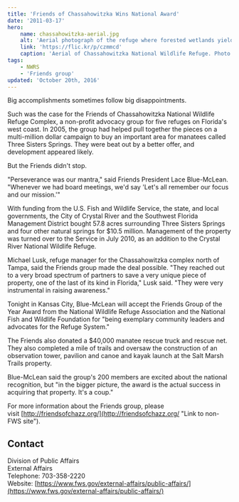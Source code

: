```yaml
---
title: 'Friends of Chassahowitzka Wins National Award'
date: '2011-03-17'
hero:
    name: chassahowitzka-aerial.jpg
    alt: 'Aerial photograph of the refuge where forested wetlands yield to open water.'
    link: 'https://flic.kr/p/czmmcd'
    caption: 'Aerial of Chassahowitzka National Wildlife Refuge. Photo by Joyce Kleen, USFWS.'
tags:
    - NWRS
    - 'Friends group'
updated: 'October 20th, 2016'
---
```


Big accomplishments sometimes follow big disappointments.

Such was the case for the Friends of Chassahowitzka National Wildlife Refuge Complex, a non-profit advocacy group for five refuges on Florida's west coast. In 2005, the group had helped pull together the pieces on a multi-million dollar campaign to buy an important area for manatees called Three Sisters Springs. They were beat out by a better offer, and development appeared likely.

But the Friends didn't stop.

"Perseverance was our mantra," said Friends President Lace Blue-McLean. "Whenever we had board meetings, we'd say 'Let's all remember our focus and our mission.'"

With funding from the U.S. Fish and Wildlife Service, the state, and local governments, the City of Crystal River and the Southwest Florida Management District bought 57.8 acres surrounding Three Sisters Springs and four other natural springs for $10.5 million. Management of the property was turned over to the Service in July 2010, as an addition to the Crystal River National Wildlife Refuge.

Michael Lusk, refuge manager for the Chassahowitzka complex north of Tampa, said the Friends group made the deal possible. "They reached out to a very broad spectrum of partners to save a very unique piece of property, one of the last of its kind in Florida," Lusk said. "They were very instrumental in raising awareness."

Tonight in Kansas City, Blue-McLean will accept the Friends Group of the Year Award from the National Wildlife Refuge Association and the National Fish and Wildlife Foundation for "being exemplary community leaders and advocates for the Refuge System."

The Friends also donated a $40,000 manatee rescue truck and rescue net. They also completed a mile of trails and oversaw the construction of an observation tower, pavilion and canoe and kayak launch at the Salt Marsh Trails property.

Blue-McLean said the group's 200 members are excited about the national recognition, but "in the bigger picture, the award is the actual success in acquiring that property. It's a coup."

For more information about the Friends group, please visit [http://friendsofchazz.org/](http://friendsofchazz.org/ "Link to non-FWS site").

## Contact

Division of Public Affairs  
External Affairs  
Telephone: 703-358-2220  
Website: [https://www.fws.gov/external-affairs/public-affairs/](https://www.fws.gov/external-affairs/public-affairs/)
